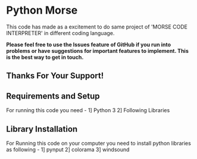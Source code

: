 Python Morse
=============
This code has made as a excitement to do same project of 'MORSE CODE INTERPRETER' in different coding language.

**Please feel free to use the Issues feature of GitHub if you run into problems or have suggestions for important features to implement. This is the best way to get in touch.**

Thanks For Your Support!
------------------------

Requirements and Setup
----------------------
For running this code you need - 
1] Python 3
2] Following Libraries

Library Installation
---------------------
For Running this code on your computer you need to install python libraries as following -
1] pynput
2] colorama
3] windsound
